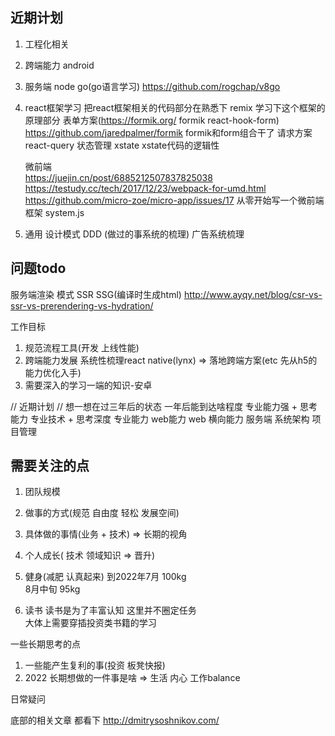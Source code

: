 ## 近期计划
1. 工程化相关 
2. 跨端能力
   android
3. 服务端
    node 
    go(go语言学习)  https://github.com/rogchap/v8go
4. react框架学习
   把react框架相关的代码部分在熟悉下
   remix 学习下这个框架的原理部分
   表单方案(https://formik.org/ formik react-hook-form)
   https://github.com/jaredpalmer/formik  formik和form组合干了
   请求方案
   react-query
   状态管理
   xstate  xstate代码的逻辑性

   微前端  
   https://juejin.cn/post/6885212507837825038
   https://testudy.cc/tech/2017/12/23/webpack-for-umd.html
   https://github.com/micro-zoe/micro-app/issues/17 从零开始写一个微前端框架
   system.js
5. 通用 
   设计模式
   DDD
   (做过的事系统的梳理)
   广告系统梳理

## 问题todo
服务端渲染 模式 SSR   SSG(编译时生成html) 
http://www.ayqy.net/blog/csr-vs-ssr-vs-prerendering-vs-hydration/


工作目标
1. 规范流程工具(开发 上线性能)
2. 跨端能力发展  系统性梳理react native(lynx) => 落地跨端方案(etc  先从h5的能力优化入手)
3. 需要深入的学习一端的知识-安卓


// 近期计划
// 想一想在过三年后的状态
一年后能到达啥程度 专业能力强 + 思考能力
专业技术 + 思考深度
专业能力 
web能力  web
横向能力  服务端 系统架构  项目管理


## 需要关注的点

1. 团队规模
2. 做事的方式(规范 自由度 轻松 发展空间)
3. 具体做的事情(业务 + 技术) => 长期的视角
4. 个人成长( 技术 领域知识  => 晋升) 

1. 健身(减肥 认真起来)
到2022年7月 100kg  
8月中旬 95kg
2. 读书
读书是为了丰富认知 这里并不圈定任务  
大体上需要穿插投资类书籍的学习


一些长期思考的点
1. 一些能产生复利的事(投资 板凳快报) 
2. 2022 长期想做的一件事是啥  =>  生活 内心  工作balance

日常疑问

底部的相关文章 都看下 http://dmitrysoshnikov.com/ 
   










































































